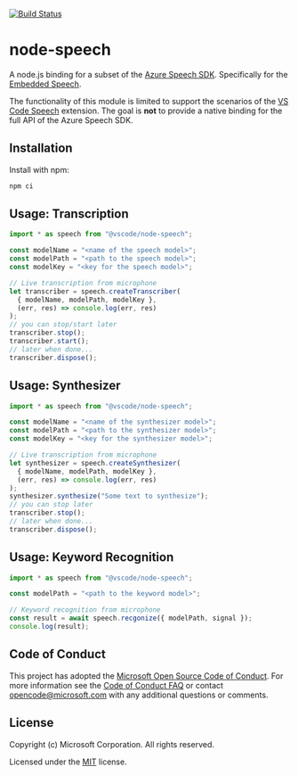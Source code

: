 [![Build Status](https://dev.azure.com/monacotools/Monaco/_apis/build/status%2Fnpm%2Fvscode%2Fmicrosoft.node-speech?repoName=microsoft%2Fnode-speech&branchName=main)](https://dev.azure.com/monacotools/Monaco/_build/latest?definitionId=529&repoName=microsoft%2Fnode-speech&branchName=main)

# node-speech

A node.js binding for a subset of the [Azure Speech SDK](https://learn.microsoft.com/en-us/azure/ai-services/speech-service/speech-sdk). Specifically for the [Embedded Speech](https://learn.microsoft.com/en-us/azure/ai-services/speech-service/embedded-speech).

The functionality of this module is limited to support the scenarios of the [VS Code Speech](https://marketplace.visualstudio.com/items?itemName=ms-vscode.vscode-speech) extension. The goal is **not** to provide a native binding for the full API of the Azure Speech SDK.

## Installation

Install with npm:

```sh
npm ci
```

## Usage: Transcription

```ts
import * as speech from "@vscode/node-speech";

const modelName = "<name of the speech model>";
const modelPath = "<path to the speech model>";
const modelKey = "<key for the speech model>";

// Live transcription from microphone
let transcriber = speech.createTranscriber(
  { modelName, modelPath, modelKey },
  (err, res) => console.log(err, res)
);
// you can stop/start later
transcriber.stop();
transcriber.start();
// later when done...
transcriber.dispose();
```

## Usage: Synthesizer

```ts
import * as speech from "@vscode/node-speech";

const modelName = "<name of the synthesizer model>";
const modelPath = "<path to the synthesizer model>";
const modelKey = "<key for the synthesizer model>";

// Live transcription from microphone
let synthesizer = speech.createSynthesizer(
  { modelName, modelPath, modelKey },
  (err, res) => console.log(err, res)
);
synthesizer.synthesize("Some text to synthesize");
// you can stop later
transcriber.stop();
// later when done...
transcriber.dispose();
```

## Usage: Keyword Recognition

```ts
import * as speech from "@vscode/node-speech";

const modelPath = "<path to the keyword model>";

// Keyword recognition from microphone
const result = await speech.recgonize({ modelPath, signal });
console.log(result);
```

## Code of Conduct

This project has adopted the [Microsoft Open Source Code of Conduct](https://opensource.microsoft.com/codeofconduct/). For more information see the [Code of Conduct FAQ](https://opensource.microsoft.com/codeofconduct/faq/) or contact [opencode@microsoft.com](mailto:opencode@microsoft.com) with any additional questions or comments.

## License

Copyright (c) Microsoft Corporation. All rights reserved.

Licensed under the [MIT](LICENSE.txt) license.

